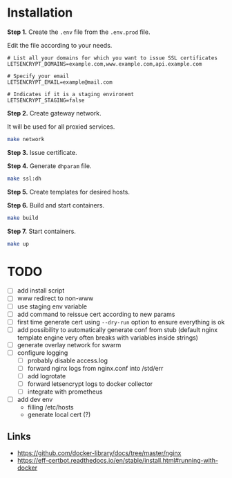 # Installation

**Step 1.** Create the `.env` file from the `.env.prod` file.

Edit the file according to your needs.

```
# List all your domains for which you want to issue SSL certificates
LETSENCRYPT_DOMAINS=example.com,www.example.com,api.example.com

# Specify your email
LETSENCRYPT_EMAIL=example@mail.com

# Indicates if it is a staging environemt
LETSENCRYPT_STAGING=false
```

**Step 2.** Create gateway network. 

It will be used for all proxied services.

```bash
make network
```

**Step 3.** Issue certificate.

**Step 4.** Generate `dhparam` file.

```bash
make ssl:dh
```

**Step 5.** Create templates for desired hosts.

**Step 6.** Build and start containers.

```bash
make build
```

**Step 7.** Start containers.

```bash
make up
```


# TODO

- [ ] add install script
- [ ] www redirect to non-www
- [ ] use staging env variable
- [ ] add command to reissue cert according to new params
- [ ] first time generate cert using `--dry-run` option to ensure everything is ok
- [ ] add possibility to automatically generate conf from stub (default nginx template engine very often breaks with variables inside strings)
- [ ] generate overlay network for swarm
- [ ] configure logging
  - [ ] probably disable access.log
  - [ ] forward nginx logs from nginx.conf into /std/err
  - [ ] add logrotate 
  - [ ] forward letsencrypt logs to docker collector
  - [ ] integrate with prometheus
- [ ] add dev env
    - filling /etc/hosts
    - generate local cert (?)


## Links

- https://github.com/docker-library/docs/tree/master/nginx
- https://eff-certbot.readthedocs.io/en/stable/install.html#running-with-docker

